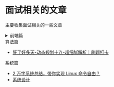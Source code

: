 # 面试相关的文章

主要收集面试相关的一些文章

<details>
  <summary>前端篇</summary>

- [React 面试集锦](https://github.com/sudheerj/reactjs-interview-questions)
- [26 个精选的 JavaScript 面试问题](https://juejin.im/post/5bd95d22e51d45685f442f73)
- [刷《一年半经验，百度、有赞、阿里面试总结》·手记](https://juejin.im/post/5bfff5086fb9a049c84f2d24)
- [一道面试题引起的思考](https://juejin.im/post/5bf769e0518825773a2ebfe5)
- [支付宝 6 轮面试经验](https://juejin.im/post/5c0a90b1518825666808d1c5)
- [面试很全的图片值得 star](https://yuchengkai.cn/docs/zh/frontend/)
- [行走的 Offer 收割机](https://juejin.im/post/5c16471f6fb9a049c43d91d4)
- [【半月刊】前端高频面试题及答案汇总](https://juejin.im/post/5c6977e46fb9a049fd1063dc)
- [2019 面试准备 - JS 原型与原型链](https://juejin.im/post/5c72a1766fb9a049ea3993e6)
- [如何轻松拿到淘宝前端 offer](https://juejin.im/post/5bbc54a2e51d450e5a7445b4)
- [那些你需要知道的 CSS-面试](https://juejin.im/post/5c7646e2f265da2d8e70f681)
- [【半月刊 2】前端高频面试题及答案汇总](https://juejin.im/post/5c7bd72ef265da2de80f7f17)
- [2019 面试实战 - 第一回合](https://juejin.im/post/5c7bc11d6fb9a04a0956c325)
- [中高级前端大厂面试秘籍，为你保驾护航金三银四，直通大厂(上)](https://juejin.im/post/5c64d15d6fb9a049d37f9c20)
- [(中篇)中高级前端大厂面试秘籍，寒冬中为您保驾护航，直通大厂](https://juejin.im/post/5c92f499f265da612647b754)
- [记录一次蚂蚁金服前端电话面试](https://juejin.im/post/5c83f7d15188257e566edcf1)
- [「中高级前端面试」JavaScript 手写代码无敌秘籍](https://juejin.im/post/5c9c3989e51d454e3a3902b6)
- [【半月刊 3】前端高频面试题及答案汇总](https://juejin.im/post/5c9ac3f66fb9a070e056718f)
- [2019 前端面试 | 知其然，并知其所以然](https://juejin.im/post/5ce4171ff265da1bd04eb4f3)
- [前端面经分享 | 腾讯](https://juejin.im/post/5ce9f666e51d45777621baf7)
- [分享阿里前端 p7 架构图谱](https://juejin.im/post/5cf5f358e51d45778f076ce5)
- [前端 100 问：能搞懂 80% 的请把简历给我](https://juejin.im/post/5d23e750f265da1b855c7bbe)
- [大厂社招前端-走心面试经验分享](https://juejin.cn/post/6939707197135781924)
- [金三银四的前端社招面经](https://juejin.cn/post/6939774328858738696)
- [字节跳动最爱考的前端面试题：计算机网络基础](https://juejin.cn/post/6939691851746279437)
- [金 ③ 银 ④ 分享一道曾让我栽在二面的面试题｜项目复盘](https://juejin.cn/post/6939352081446731790)
- [蚂蚁金服异步串行面试题](https://juejin.cn/post/6860646761392930830)
- [霖呆呆的近期面试 128 题汇总(含超详细答案) | 掘金技术征文](https://juejin.cn/post/6844904151369908232)
- [要就来 45 道 Promise 面试题一次爽到底](https://juejin.cn/post/6844904077537574919)
- [webpack 专栏](https://www.zhihu.com/column/c_1367218175587811328)

</details>

<detail>
 <summary>算法篇</summary>

- [肝了好多天-动态规划十连-超细腻解析｜刷题打卡](https://juejin.cn/post/6937193443953393700)

</detail>

<detail>
 <summary>系统篇</summary>

- [2 万字系统总结，带你实现 Linux 命令自由？](https://juejin.cn/post/6938385978004340744)
- [系统设计](https://github.com/snakeUni/system-design-primer)

</detail>
